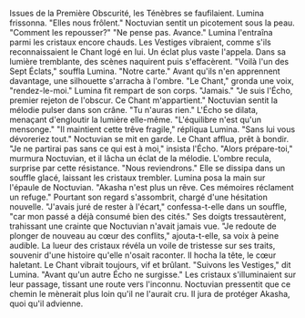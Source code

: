 Issues de la Première Obscurité, les Ténèbres se faufilaient. Lumina frissonna. "Elles nous frôlent."
Noctuvian sentit un picotement sous la peau. "Comment les repousser?"
"Ne pense pas. Avance." Lumina l'entraîna parmi les cristaux encore chauds.
Les Vestiges vibraient, comme s'ils reconnaissaient le Chant logé en lui.
Un éclat plus vaste l'appela. Dans sa lumière tremblante, des scènes naquirent puis s'effacèrent.
"Voilà l'un des Sept Éclats," souffla Lumina. "Notre carte."
Avant qu'ils n'en apprennent davantage, une silhouette s'arracha à l'ombre.
"Le Chant," gronda une voix, "rendez-le-moi."
Lumina fit rempart de son corps. "Jamais."
"Je suis l'Écho, premier rejeton de l'obscur. Ce Chant m'appartient."
Noctuvian sentit la mélodie pulser dans son crâne. "Tu n'auras rien."
L'Écho se dilata, menaçant d'engloutir la lumière elle-même. "L'équilibre n'est qu'un mensonge."
"Il maintient cette trêve fragile," répliqua Lumina. "Sans lui vous dévoreriez tout."
Noctuvian se mit en garde. Le Chant afflua, prêt à bondir.
"Je ne partirai pas sans ce qui est à moi," insista l'Écho.
"Alors prépare-toi," murmura Noctuvian, et il lâcha un éclat de la mélodie.
L'ombre recula, surprise par cette résistance. "Nous reviendrons."
Elle se dissipa dans un souffle glacé, laissant les cristaux trembler.
Lumina posa la main sur l'épaule de Noctuvian. "Akasha n'est plus un rêve. Ces mémoires réclament un refuge."
Pourtant son regard s'assombrit, chargé d'une hésitation nouvelle.
"J'avais juré de rester à l'écart," confessa-t-elle dans un souffle, "car mon passé a déjà consumé bien des cités."
Ses doigts tressautèrent, trahissant une crainte que Noctuvian n'avait jamais vue.
"Je redoute de plonger de nouveau au cœur des conflits," ajouta-t-elle, sa voix à peine audible.
La lueur des cristaux révéla un voile de tristesse sur ses traits, souvenir d'une histoire qu'elle n'osait raconter.
Il hocha la tête, le cœur haletant. Le Chant vibrait toujours, vif et brûlant.
"Suivons les Vestiges," dit Lumina. "Avant qu'un autre Écho ne surgisse."
Les cristaux s'illuminaient sur leur passage, tissant une route vers l'inconnu.
Noctuvian pressentit que ce chemin le mènerait plus loin qu'il ne l'aurait cru.
Il jura de protéger Akasha, quoi qu'il advienne.

